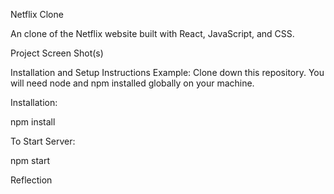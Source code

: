 Netflix Clone

An clone of the Netflix website built with React, JavaScript, and CSS.

Project Screen Shot(s)

Installation and Setup Instructions
Example:
Clone down this repository. You will need node and npm installed globally on your machine.

Installation:

npm install

To Start Server:

npm start

Reflection

